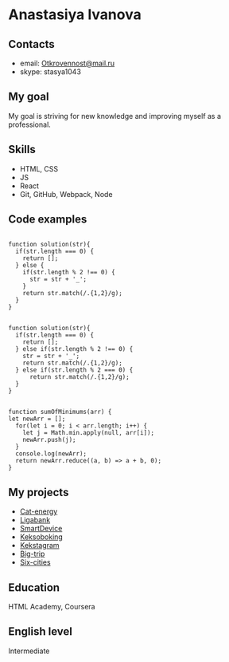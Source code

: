 # Anastasiya Ivanova

## Contacts
* email: Otkrovennost@mail.ru
* skype: stasya1043

## My goal
My goal is striving for new knowledge and improving myself as a professional. 

## Skills
* HTML, CSS
* JS
* React
* Git, GitHub, Webpack, Node

## Code examples

```

function solution(str){
  if(str.length === 0) {
    return [];
  } else {
    if(str.length % 2 !== 0) {
      str = str + '_';
    }
    return str.match(/.{1,2}/g);
  }
}
```

```

function solution(str){
  if(str.length === 0) {
    return [];
  } else if(str.length % 2 !== 0) {
    str = str + '_';
    return str.match(/.{1,2}/g);
  } else if(str.length % 2 === 0) {
      return str.match(/.{1,2}/g);
  }
}
```

```

function sumOfMinimums(arr) {
let newArr = [];
  for(let i = 0; i < arr.length; i++) {
    let j = Math.min.apply(null, arr[i]);
    newArr.push(j);
  }
  console.log(newArr);
  return newArr.reduce((a, b) => a + b, 0);
}
```

## My projects

* [Cat-energy](https://otkrovennost.github.io/cat-energy/)
* [Ligabank](https://otkrovennost.github.io/ligabank-project/)
* [SmartDevice](https://otkrovennost.github.io/SmartDevice/)
* [Keksoboking](https://otkrovennost.github.io/keksobuking-project/)
* [Kekstagram](https://otkrovennost.github.io/kekstagram-project/)
* [Big-trip](https://otkrovennost.github.io/big-trip/)
* [Six-cities](https://github.com/Otkrovennost/986345-six-cities-4)

## Education

HTML Academy, Coursera

## English level

Intermediate